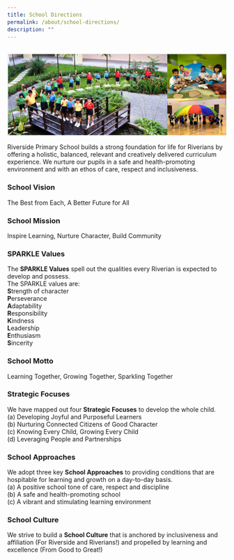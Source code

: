 ```yaml
---
title: School Directions
permalink: /about/school-directions/
description: ""
---
```

<br>
<img src="/images/schooldirections.png" 
         style="width:600px"
	/>
<br>

Riverside Primary School builds a strong foundation for life for Riverians by offering a holistic, balanced, relevant and creatively delivered curriculum experience. We nurture our pupils in a safe and health-promoting environment and with an ethos of care, respect and inclusiveness.

### School Vision

The Best from Each, A Better Future for All

### School Mission

Inspire Learning, Nurture Character, Build Community

### SPARKLE Values

The **SPARKLE Values** spell out the qualities every Riverian is expected to develop and possess.  
The SPARKLE values are:  
**S**trength of character  
**P**erseverance  
**A**daptability  
**R**esponsibility  
**K**indness  
**L**eadership  
**E**nthusiasm  
**S**incerity

### School Motto

Learning Together, Growing Together, Sparkling Together

### Strategic Focuses

We have mapped out four **Strategic Focuses** to develop the whole child.  
(a) Developing Joyful and Purposeful Learners  
(b) Nurturing Connected Citizens of Good Character  
(c) Knowing Every Child, Growing Every Child  
(d) Leveraging People and Partnerships

### School Approaches

We adopt three key **School Approaches** to providing conditions that are hospitable for learning and growth on a day-to-day basis.  
(a) A positive school tone of care, respect and discipline  
(b) A safe and health-promoting school  
(c) A vibrant and stimulating learning environment

### School Culture

We strive to build a **School Culture** that is anchored by inclusiveness and affiliation (For Riverside and Riverians!) and propelled by learning and excellence (From Good to Great!)